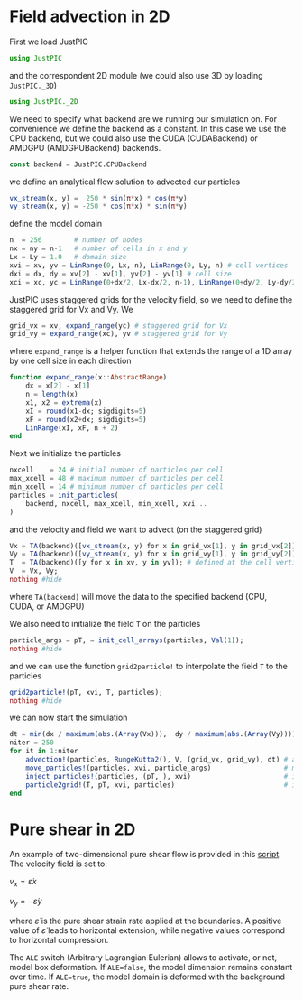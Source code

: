 # Field advection in 2D

First we load JustPIC

```julia
using JustPIC
```

and the correspondent 2D module (we could also use 3D by loading `JustPIC._3D`)

```julia
using JustPIC._2D
```

We need to specify what backend are we running our simulation on. For convenience we define the backend as a constant. In this case we use the CPU backend, but we could also use the CUDA (CUDABackend) or AMDGPU (AMDGPUBackend) backends.

```julia
const backend = JustPIC.CPUBackend
```

we define an analytical flow solution to advected our particles

```julia
vx_stream(x, y) =  250 * sin(π*x) * cos(π*y)
vy_stream(x, y) = -250 * cos(π*x) * sin(π*y)
```

define the model domain

```julia
n  = 256        # number of nodes
nx = ny = n-1   # number of cells in x and y
Lx = Ly = 1.0   # domain size
xvi = xv, yv = LinRange(0, Lx, n), LinRange(0, Ly, n) # cell vertices
dxi = dx, dy = xv[2] - xv[1], yv[2] - yv[1] # cell size
xci = xc, yc = LinRange(0+dx/2, Lx-dx/2, n-1), LinRange(0+dy/2, Ly-dy/2, n-1) # cell centers
```

JustPIC uses staggered grids for the velocity field, so we need to define the staggered grid for Vx and Vy. We

```julia
grid_vx = xv, expand_range(yc) # staggered grid for Vx
grid_vy = expand_range(xc), yv # staggered grid for Vy
```

where `expand_range` is a helper function that extends the range of a 1D array by one cell size in each direction

```julia
function expand_range(x::AbstractRange)
    dx = x[2] - x[1]
    n = length(x)
    x1, x2 = extrema(x)
    xI = round(x1-dx; sigdigits=5)
    xF = round(x2+dx; sigdigits=5)
    LinRange(xI, xF, n + 2)
end
```

Next we initialize the particles

```julia
nxcell    = 24 # initial number of particles per cell
max_xcell = 48 # maximum number of particles per cell
min_xcell = 14 # minimum number of particles per cell
particles = init_particles(
    backend, nxcell, max_xcell, min_xcell, xvi...
)
```

and the velocity and field we want to advect (on the staggered grid)

```julia
Vx = TA(backend)([vx_stream(x, y) for x in grid_vx[1], y in grid_vx[2]]);
Vy = TA(backend)([vy_stream(x, y) for x in grid_vy[1], y in grid_vy[2]]);
T  = TA(backend)([y for x in xv, y in yv]); # defined at the cell vertices
V  = Vx, Vy;
nothing #hide
```

where `TA(backend)` will move the data to the specified backend (CPU, CUDA, or AMDGPU)

We also need to initialize the field `T` on the particles

```julia
particle_args = pT, = init_cell_arrays(particles, Val(1));
nothing #hide
```

and we can use the function `grid2particle!` to interpolate the field `T` to the particles

```julia
grid2particle!(pT, xvi, T, particles);
nothing #hide
```

we can now start the simulation

```julia
dt = min(dx / maximum(abs.(Array(Vx))),  dy / maximum(abs.(Array(Vy)))) / 2
niter = 250
for it in 1:niter
    advection!(particles, RungeKutta2(), V, (grid_vx, grid_vy), dt) # advect particles
    move_particles!(particles, xvi, particle_args)                  # move particles in the memory
    inject_particles!(particles, (pT, ), xvi)                       # inject particles if needed
    particle2grid!(T, pT, xvi, particles)                           # interpolate particles to the grid
end
```

# Pure shear in 2D

An example of two-dimensional pure shear flow is provided in this [script](https://github.com/JuliaGeodynamics/JustPIC.jl/blob/main/scripts/pureshear_ALE.jl).
The velocity field is set to:

$v_{x} = \dot{\varepsilon} x$

$v_{y} = -\dot{\varepsilon} y$

where $\dot{\varepsilon}$ is the pure shear strain rate applied at the boundaries. A positive value of $\dot{\varepsilon}$ leads to horizontal extension, while negative values correspond to horizontal compression.

The `ALE` switch (Arbitrary Lagrangian Eulerian) allows to activate, or not, model box deformation. If  `ALE=false`, the model dimension remains constant over time. If `ALE=true`, the model domain is deformed with the background pure shear rate.
  
